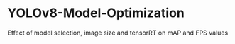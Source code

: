 # YOLOv8-Model-Optimization
Effect of model selection, image size and tensorRT on mAP and FPS values
